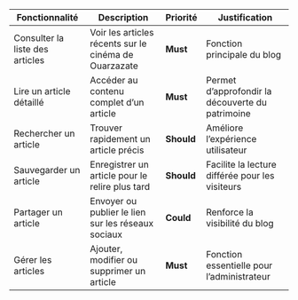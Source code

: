 | Fonctionnalité                  | Description                                           | Priorité   | Justification                                    |
| ------------------------------- | ----------------------------------------------------- | ---------- | ------------------------------------------------ |
| Consulter la liste des articles | Voir les articles récents sur le cinéma de Ouarzazate | **Must**   | Fonction principale du blog                      |
| Lire un article détaillé        | Accéder au contenu complet d’un article               | **Must**   | Permet d’approfondir la découverte du patrimoine |
| Rechercher un article           | Trouver rapidement un article précis                  | **Should** | Améliore l’expérience utilisateur                |
| Sauvegarder un article          | Enregistrer un article pour le relire plus tard       | **Should** | Facilite la lecture différée pour les visiteurs  |
| Partager un article             | Envoyer ou publier le lien sur les réseaux sociaux    | **Could**  | Renforce la visibilité du blog                   |
| Gérer les articles              | Ajouter, modifier ou supprimer un article             | **Must**   | Fonction essentielle pour l’administrateur       |

